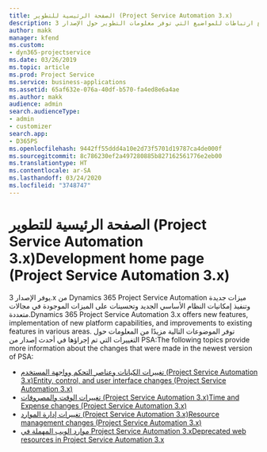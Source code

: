 ```yaml
---
title: الصفحة الرئيسية للتطوير (Project Service Automation 3.x)
description: يوفر هذا الموضوع ارتباطات للمواضيع التي توفر معلومات التطوير حول الإصدار 3.x من Dynamics 365 Project Service Automation (PSA).
author: makk
manager: kfend
ms.custom:
- dyn365-projectservice
ms.date: 03/26/2019
ms.topic: article
ms.prod: Project Service
ms.service: business-applications
ms.assetid: 65af632e-076a-40df-b570-fa4ed8e6a4ae
ms.author: makk
audience: admin
search.audienceType:
- admin
- customizer
search.app:
- D365PS
ms.openlocfilehash: 9442ff55ddd4a10e2d73f5701d19787ca4de000f
ms.sourcegitcommit: 8c786230ef2a497280885b827162561776e2eb00
ms.translationtype: HT
ms.contentlocale: ar-SA
ms.lasthandoff: 03/24/2020
ms.locfileid: "3748747"
---
```

# <a name="development-home-page-project-service-automation-3x"></a><span data-ttu-id="f26d0-103">الصفحة الرئيسية للتطوير (Project Service Automation 3.x)</span><span class="sxs-lookup"><span data-stu-id="f26d0-103">Development home page (Project Service Automation 3.x)</span></span>

<span data-ttu-id="f26d0-104">يوفر الإصدار 3.x من Dynamics 365 Project Service Automation ميزات جديدة وتنفيذ إمكانيات النظام الأساسي الجديد وتحسينات على الميزات الموجودة في مجالات متعددة.</span><span class="sxs-lookup"><span data-stu-id="f26d0-104">Dynamics 365 Project Service Automation 3.x offers new features, implementation of new platform capabilities, and improvements to existing features in various areas.</span></span> <span data-ttu-id="f26d0-105">توفر الموضوعات التالية مزيدًا من المعلومات حول التغييرات التي تم إجراؤها في أحدث إصدار من PSA:</span><span class="sxs-lookup"><span data-stu-id="f26d0-105">The following topics provide more information about the changes that were made in the newest version of PSA:</span></span>

- [<span data-ttu-id="f26d0-106">تغييرات الكيانات وعناصر التحكم وواجهة المستخدم (Project Service Automation 3.x)</span><span class="sxs-lookup"><span data-stu-id="f26d0-106">Entity, control, and user interface changes (Project Service Automation 3.x)</span></span>](../developer-guides/entity-changes-v3.x.md)
- [<span data-ttu-id="f26d0-107">تغييرات الوقت والمصروفات (Project Service Automation 3.x)</span><span class="sxs-lookup"><span data-stu-id="f26d0-107">Time and Expense changes (Project Service Automation 3.x)</span></span>](../developer-guides/time-expense-changes-v3.x.md)
- [<span data-ttu-id="f26d0-108">تغييرات إدارة الموارد (Project Service Automation 3.x)</span><span class="sxs-lookup"><span data-stu-id="f26d0-108">Resource management changes (Project Service Automation 3.x)</span></span>](../developer-guides/resource-management-changes-v3.x.md)
- [<span data-ttu-id="f26d0-109">موارد الويب المهملة في Project Service Automation 3.x</span><span class="sxs-lookup"><span data-stu-id="f26d0-109">Deprecated web resources in Project Service Automation 3.x</span></span>](../developer-guides/web-resources-deprecated-v3.x.md)
